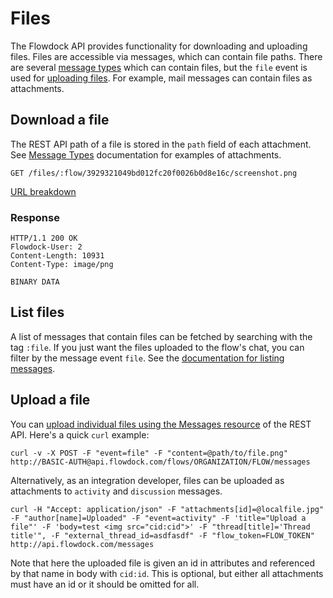 # Files

The Flowdock API provides functionality for downloading and uploading files. Files are accessible via messages, which can contain file paths. There are several [message types](message-types) which can contain files, but the `file` event is used for [uploading files](messages#/send/files). For example, mail messages can contain files as attachments.

## Download a file

The REST API path of a file is stored in the `path` field of each attachment. See [Message Types](message-types) documentation for examples of attachments.

```
GET /files/:flow/3929321049bd012fc20f0026b0d8e16c/screenshot.png
```
[URL breakdown](rest#/url-breakdown)

### Response
```
HTTP/1.1 200 OK
Flowdock-User: 2
Content-Length: 10931
Content-Type: image/png

BINARY DATA
```

## List files

A list of messages that contain files can be fetched by searching with the tag `:file`. If you just want the files uploaded to the flow's chat, you can filter by the message event `file`. See the [documentation for listing messages](messages#/list).

## Upload a file

You can [upload individual files using the Messages resource](messages#/send/files) of the REST API. Here's a quick `curl` example:

    curl -v -X POST -F "event=file" -F "content=@path/to/file.png" http://BASIC-AUTH@api.flowdock.com/flows/ORGANIZATION/FLOW/messages

Alternatively, as an integration developer, files can be uploaded as attachments to `activity` and `discussion` messages.

    curl -H "Accept: application/json" -F "attachments[id]=@localfile.jpg" -F "author[name]=Uploaded" -F "event=activity" -F 'title="Upload a file"' -F 'body=test <img src="cid:cid">' -F "thread[title]='Thread title'", -F "external_thread_id=asdfasdf" -F "flow_token=FLOW_TOKEN" http://api.flowdock.com/messages

Note that here the uploaded file is given an id in attributes and referenced by that name in body with `cid:id`. This is optional, but either all attachments must have an id or it should be omitted for all.
